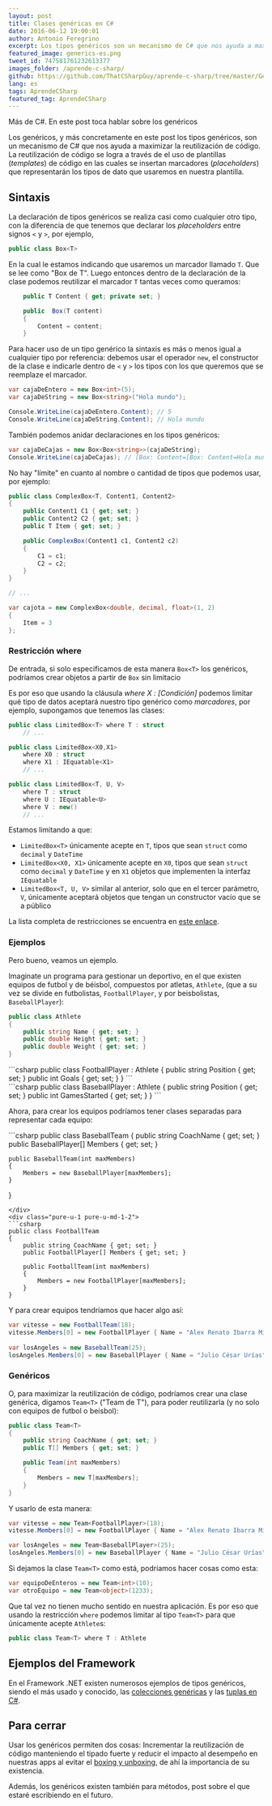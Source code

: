 ```yaml
---
layout: post
title: Clases genéricas en C#
date: 2016-06-12 19:00:01
author: Antonio Feregrino
excerpt: Los tipos genéricos son un mecanismo de C# que nos ayuda a maximizar la reutilización de código. La reutilización de código se logra a través de el uso de plantillas de código en las cuales se insertan marcadores que representarán los tipos de dato que usaremos en nuestra plantilla.
featured_image: generics-es.png
tweet_id: 747581761232613377
images_folder: /aprende-c-sharp/
github: https://github.com/ThatCSharpGuy/aprende-c-sharp/tree/master/Generics
lang: es
tags: AprendeCSharp
featured_tag: AprendeCSharp
---
```


Más de C#. En este post toca hablar sobre los genéricos

Los genéricos, y más concretamente en este post los tipos genéricos, son un mecanismo de C# que nos ayuda a maximizar la reutilización de código. La reutilización de código se logra a través de el uso de plantillas (*templates*) de código en las cuales se insertan marcadores (*placeholders*) que representarán los tipos de dato que usaremos en nuestra plantilla.

## Sintaxis

La declaración de tipos genéricos se realiza casi como cualquier otro tipo, con la diferencia de que tenemos que declarar los *placeholders* entre signos `<` y `>`, por ejemplo, 

```csharp  
public class Box<T>
```  

En la cual le estamos indicando que usaremos un marcador llamado `T`. Que se lee como "Box de T". Luego entonces dentro de la declaración de la clase podemos reutilizar el marcador `T` tantas veces como queramos:

```csharp  
    public T Content { get; private set; }

    public  Box(T content)
    {
        Content = content;
    }
```  

Para hacer uso de un tipo genérico la sintaxis es más o menos igual a cualquier tipo por referencia: debemos usar el operador `new`, el constructor de la clase e indicarle dentro de `<` y `>` los tipos con los que queremos que se reemplaze el marcador.

```csharp  
var cajaDeEntero = new Box<int>(5);
var cajaDeString = new Box<string>("Hola mundo");

Console.WriteLine(cajaDeEntero.Content); // 5
Console.WriteLine(cajaDeString.Content); // Hola mundo
```  

También podemos anidar declaraciones en los tipos genéricos:

```csharp  
var cajaDeCajas = new Box<Box<string>>(cajaDeString);
Console.WriteLine(cajaDeCajas); // [Box: Content=[Box: Content=Hola mundo]]
```  

No hay "límite" en cuanto al nombre o cantidad de tipos que podemos usar, por ejemplo:

```csharp  
public class ComplexBox<T, Content1, Content2>
{
    public Content1 C1 { get; set; }
    public Content2 C2 { get; set; }
    public T Item { get; set; }

    public ComplexBox(Content1 c1, Content2 c2)
    {
        C1 = c1;
        C2 = c2;
    }
}

// ...

var cajota = new ComplexBox<double, decimal, float>(1, 2)
{
    Item = 3
};
```  

### Restricción where  

De entrada, si solo especificamos de esta manera `Box<T>` los genéricos, podríamos crear objetos a partir de `Box` sin limitacio

Es por eso que usando la cláusula *where X : [Condición]* podemos limitar qué tipo de datos aceptará nuestro tipo genérico como *marcadores*, por ejemplo, supongamos que tenemos las clases:

```csharp  
public class LimitedBox<T> where T : struct
    // ...

public class LimitedBox<X0,X1> 
    where X0 : struct
    where X1 : IEquatable<X1>
    // ...

public class LimitedBox<T, U, V>
    where T : struct
    where U : IEquatable<U>
    where V : new()
    // ...
```  

Estamos limitando a que:

  - `LimitedBox<T>` únicamente acepte en `T`, tipos que sean `struct` como `decimal` y `DateTime`
  - `LimitedBox<X0, X1>` únicamente acepte en `X0`, tipos que sean `struct` como `decimal` y `DateTime` y en `X1` objetos que implementen la interfaz `IEquatable`
  - `LimitedBox<T, U, V>` similar al anterior, solo que en el tercer parámetro, `V`, únicamente aceptará objetos que tengan un constructor vacío que se a público

La lista completa de restricciones se encuentra en <a href="https://msdn.microsoft.com/en-us/library/d5x73970.aspx" target="_blank" rel="nofollow">este enlace</a>.

### Ejemplos  

Pero bueno, veamos un ejemplo. 

Imaginate un programa para gestionar un deportivo, en el que existen equipos de futbol y de béisbol, compuestos por atletas, `Athlete`, (que a su vez se divide en futbolistas, `FootballPlayer`, y por beisbolistas, `BaseballPlayer`):

```csharp  
public class Athlete
{
    public string Name { get; set; }
    public double Height { get; set; }
    public double Weight { get; set; }
}
```  

<div class="pure-g">
<div class="pure-u-1 pure-u-md-1-2">
```csharp  
public class FootballPlayer : Athlete
{
    public string Position { get; set; }
    public int Goals { get; set; } 
}
```  
</div>
<div class="pure-u-1 pure-u-md-1-2">
```csharp  
public class BaseballPlayer : Athlete
{
    public string Position { get; set; }
    public int GamesStarted { get; set; }  
}
```  
</div>  
</div>

Ahora, para crear los equipos podríamos tener clases separadas para representar cada equipo:

<div class="pure-g">
<div class="pure-u-1 pure-u-md-1-2">
```csharp  
public class BaseballTeam
{
    public string CoachName { get; set; }
    public BaseballPlayer[] Members { get; set; }

    public BaseballTeam(int maxMembers)
    {
        Members = new BaseballPlayer[maxMembers];
    }
}
```  
</div>
<div class="pure-u-1 pure-u-md-1-2">
```csharp  
public class FootballTeam
{
    public string CoachName { get; set; }
    public FootballPlayer[] Members { get; set; }

    public FootballTeam(int maxMembers)
    {
        Members = new FootballPlayer[maxMembers];
    }
}
```  
</div>  
</div>

Y para crear equipos tendríamos que hacer algo así:

```csharp  
var vitesse = new FootballTeam(18); 
vitesse.Members[0] = new FootballPlayer { Name = "Alex Renato Ibarra Mina" };
        
var losAngeles = new BaseballTeam(25);
losAngeles.Members[0] = new BaseballPlayer { Name = "Julio César Urías" };
```  

### Genéricos  

O, para maximizar la reutilización de código, podríamos crear una clase genérica, digamos `Team<T>` ("Team de T"), para poder reutilizarla (y no solo con equipos de futbol o beisbol):

```csharp  
public class Team<T>
{
    public string CoachName { get; set; }
    public T[] Members { get; set; }

    public Team(int maxMembers)
    {
        Members = new T[maxMembers];
    }
}
```  

Y usarlo de esta manera:

```csharp  
var vitesse = new Team<FootballPlayer>(18);
vitesse.Members[0] = new FootballPlayer { Name = "Alex Renato Ibarra Mina" };

var losAngeles = new Team<BaseballPlayer>(25);
losAngeles.Members[0] = new BaseballPlayer { Name = "Julio César Urías" };
```  

Si dejamos la clase `Team<T>` como está, podríamos hacer cosas como esta:  

```csharp  
var equipoDeEnteros = new Team<int>(10);
var otroEquipo = new Team<object>(1233);
```  

Que tal vez no tienen mucho sentido en nuestra aplicación. Es por eso que usando la restricción `where` podemos limitar al tipo `Team<T>` para que únicamente acepte `Athlete`s:

```csharp  
public class Team<T> where T : Athlete
```  

## Ejemplos del Framework

En el Framework .NET existen numerosos ejemplos de tipos genéricos, siendo el más usado y conocido, las <a href="https://msdn.microsoft.com/es-es/library/bb762916(v=vs.110).aspx" target="_blank" rel="nofollow">colecciones genéricas</a> y las <a href="../tuples-c-sharp">tuplas en C#</a>.

## Para cerrar

Usar los genéricos permiten dos cosas: Incrementar la reutilización de código manteniendo el tipado fuerte y reducir el impacto al desempeño en nuestras apps al evitar el <a href="https://msdn.microsoft.com/en-us/library/yz2be5wk.aspx" target="_blank" rel="nofollow">boxing y unboxing</a>, de ahí la importancia de su existencia.

Además, los genéricos existen también para métodos, post sobre el que estaré escribiendo en el futuro.